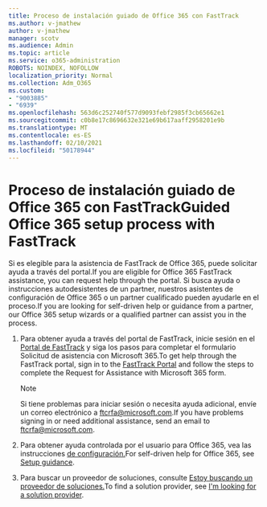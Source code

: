 ```yaml
---
title: Proceso de instalación guiado de Office 365 con FastTrack
ms.author: v-jmathew
author: v-jmathew
manager: scotv
ms.audience: Admin
ms.topic: article
ms.service: o365-administration
ROBOTS: NOINDEX, NOFOLLOW
localization_priority: Normal
ms.collection: Adm_O365
ms.custom:
- "9003885"
- "6939"
ms.openlocfilehash: 563d6c252740f577d9093febf2985f3cb65662e1
ms.sourcegitcommit: c0b8e17c8696632e321e69b617aaff2958201e9b
ms.translationtype: MT
ms.contentlocale: es-ES
ms.lasthandoff: 02/10/2021
ms.locfileid: "50178944"
---
```

# <a name="guided-office-365-setup-process-with-fasttrack"></a><span data-ttu-id="ebf1e-102">Proceso de instalación guiado de Office 365 con FastTrack</span><span class="sxs-lookup"><span data-stu-id="ebf1e-102">Guided Office 365 setup process with FastTrack</span></span>

<span data-ttu-id="ebf1e-103">Si es elegible para la asistencia de FastTrack de Office 365, puede solicitar ayuda a través del portal.</span><span class="sxs-lookup"><span data-stu-id="ebf1e-103">If you are eligible for Office 365 FastTrack assistance, you can request help through the portal.</span></span> <span data-ttu-id="ebf1e-104">Si busca ayuda o instrucciones autodesistentes de un partner, nuestros asistentes de configuración de Office 365 o un partner cualificado pueden ayudarle en el proceso.</span><span class="sxs-lookup"><span data-stu-id="ebf1e-104">If you are looking for self-driven help or guidance from a partner, our Office 365 setup wizards or a qualified partner can assist you in the process.</span></span>

1. <span data-ttu-id="ebf1e-105">Para obtener ayuda a través del portal de FastTrack, inicie sesión en el [Portal de FastTrack](https://go.microsoft.com/fwlink/?linkid=2125443) y siga los pasos para completar el formulario Solicitud de asistencia con Microsoft 365.</span><span class="sxs-lookup"><span data-stu-id="ebf1e-105">To get help through the FastTrack portal, sign in to the [FastTrack Portal](https://go.microsoft.com/fwlink/?linkid=2125443) and follow the steps to complete the Request for Assistance with Microsoft 365 form.</span></span>

    > [!NOTE]
    > <span data-ttu-id="ebf1e-106">Si tiene problemas para iniciar sesión o necesita ayuda adicional, envíe un correo electrónico a [ftcrfa@microsoft.com](mailto:ftcrfa@microsoft.com).</span><span class="sxs-lookup"><span data-stu-id="ebf1e-106">If you have problems signing in or need additional assistance, send an email to [ftcrfa@microsoft.com](mailto:ftcrfa@microsoft.com).</span></span>

2. <span data-ttu-id="ebf1e-107">Para obtener ayuda controlada por el usuario para Office 365, vea las instrucciones [de configuración.](https://go.microsoft.com/fwlink/?linkid=2125827)</span><span class="sxs-lookup"><span data-stu-id="ebf1e-107">For self-driven help for Office 365, see [Setup guidance](https://go.microsoft.com/fwlink/?linkid=2125827).</span></span>
3. <span data-ttu-id="ebf1e-108">Para buscar un proveedor de soluciones, consulte [Estoy buscando un proveedor de soluciones.](https://go.microsoft.com/fwlink/?linkid=2125918)</span><span class="sxs-lookup"><span data-stu-id="ebf1e-108">To find a solution provider, see [I'm looking for a solution provider](https://go.microsoft.com/fwlink/?linkid=2125918).</span></span>
